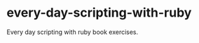 every-day-scripting-with-ruby
=============================

Every day scripting with ruby book exercises. 
